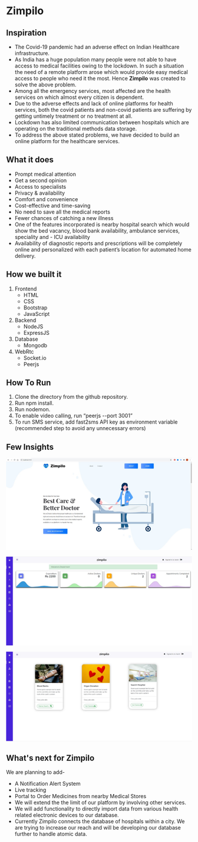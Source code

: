 # Zimpilo

## Inspiration
- The Covid-19 pandemic had an adverse effect on Indian Healthcare  infrastructure.
- As India has a huge population many people were not able to have access to medical facilities owing to the lockdown. In such a situation the need of a remote platform arose which would provide easy medical access to people who need it the most. Hence **Zimpilo** was created to solve the above problem.
- Among all the emergency services, most affected are the health services on which almost every citizen is dependent.
- Due to the adverse effects and lack of online platforms for health services, both the covid patients and non-covid patients are suffering by getting untimely treatment or no treatment at all.
- Lockdown has also limited communication between hospitals which are operating on the traditional methods data storage.
- To address the above stated problems, we have decided to build an online platform for the healthcare services.


## What it does
- Prompt medical attention
- Get a second opinion
- Access to specialists
- Privacy & availability
- Comfort and convenience
- Cost-effective and time-saving
- No need to save all the medical reports
- Fewer chances of catching a new illness
- One of the features incorporated is nearby hospital search which would show the bed vacancy, blood bank availability, ambulance services, speciality and - ICU availability
- Availability of diagnostic reports and prescriptions will be completely online and personalized with each patient’s location for automated home delivery.


## How we built it
1. Frontend
    - HTML
    - CSS
    - Bootstrap
    - JavaScript
2. Backend
    - NodeJS
    - ExpressJS
3. Database
    - Mongodb
4. WebRtc
    - Socket.io
    - Peerjs


## How To Run
1. Clone the directory from the github repository.
2. Run npm install.
3. Run nodemon.
4. To enable video calling, run “peerjs --port 3001”
5. To run SMS service, add fast2sms API key as environment variable (recommended step to avoid any unnecessary errors)

## Few Insights
![Landing Page](/assets/images/READMEimages/landingPage.jpeg)

![Dashboard Page](/assets/images/READMEimages/dashboard.jpeg)

![Donation Index Page](/assets/images/READMEimages/organDonationIndex.jpeg)

## What's next for Zimpilo
We are planning to add- 
- A Notification Alert System
- Live tracking
- Portal to Order Medicines from nearby Medical Stores
- We will extend the the limit of our platform by involving other
services.
- We will add functionality to directly import data from various
health related electronic devices to our database.
- Currently Zimpilo connects the database of hospitals within a city. We are trying to increase our reach and will be developing our database further to handle atomic data.

